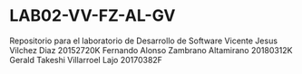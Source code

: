 # LAB02-VV-FZ-AL-GV
Repositorio para el laboratorio de Desarrollo de Software
Vicente Jesus Vilchez Diaz
20152720K
Fernando Alonso Zambrano Altamirano
20180312K
Gerald Takeshi Villarroel Lajo
20170382F
